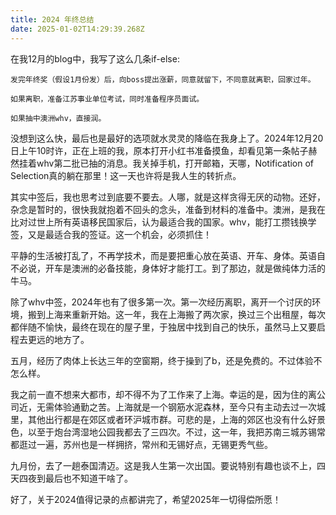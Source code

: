 ```yaml
---
title: 2024 年终总结
date: 2025-01-02T14:29:39.268Z
---
```


在我12月的blog中，我写了这么几条if-else:

    发完年终奖（假设1月份发）后，向boss提出涨薪，同意就留下，不同意就离职，回家过年。

    如果离职，准备江苏事业单位考试，同时准备程序员面试。

    如果抽中澳洲whv，直接润。

没想到这么快，最后也是最好的选项就水灵灵的降临在我身上了。2024年12月20日上午10时许，正在上班的我，原本打开小红书准备摸鱼，却看见第一条帖子赫然挂着whv第二批已抽的消息。我关掉手机，打开邮箱，天哪，Notification of Selection真的躺在那里！这一天也许将是我人生的转折点。

其实中签后，我也思考过到底要不要去。人哪，就是这样贪得无厌的动物。还好，杂念是暂时的，很快我就抱着不回头的念头，准备到材料的准备中。澳洲，是我在比对过世上所有英语移民国家后，认为最适合我的国家。whv，能打工攒钱换学签，又是最适合我的签证。这一个机会，必须抓住！

平静的生活被打乱了，不再学技术，而是要把重心放在英语、开车、身体。英语自不必说，开车是澳洲的必备技能，身体好才能打工。到了那边，就是做纯体力活的牛马。

除了whv中签，2024年也有了很多第一次。第一次经历离职，离开一个讨厌的环境，搬到上海来重新开始。这一年，我在上海搬了两次家，换过三个出租屋，每次都伴随不愉快，最终在现在的屋子里，于独居中找到自己的快乐，虽然马上又要启程去更远的地方了。

五月，经历了肉体上长达三年的空窗期，终于操到了b，还是免费的。不过体验不怎么样。

我之前一直不想来大都市，却不得不为了工作来了上海。幸运的是，因为住的离公司近，无需体验通勤之苦。上海就是一个钢筋水泥森林，至今只有主动去过一次城里，其他出行都是在郊区或者环沪城市群。可悲的是，上海的郊区也没有什么好景色，以至于炮台湾湿地公园我都去了三四次。不过，这一年，我把苏南三城苏锡常都逛过一遍，苏州也是一样拥挤，常州和无锡好点，无锡更秀气些。

九月份，去了一趟泰国清迈。这是我人生第一次出国。要说特别有趣也谈不上，四天四夜到最后也不知道干啥了。

好了，关于2024值得记录的点都讲完了，希望2025年一切得偿所愿！



